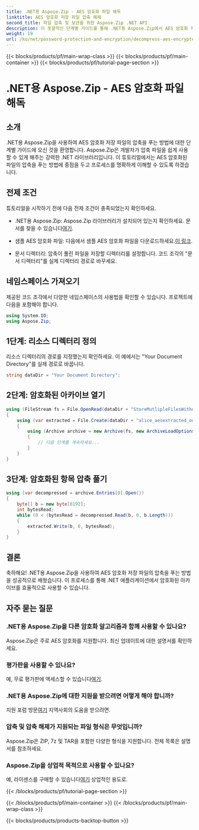 ```yaml
---
title: .NET용 Aspose.Zip - AES 암호화 파일 해독
linktitle: AES 암호화 저장 파일 압축 해제
second_title: 파일 압축 및 보관을 위한 Aspose.Zip .NET API
description: 이 포괄적인 단계별 가이드를 통해 .NET용 Aspose.Zip에서 AES 암호화 저장 파일의 압축을 푸는 방법을 알아보세요. 지금 .NET 개발 기술을 향상시키세요!
weight: 19
url: /ko/net/password-protection-and-encryption/decompress-aes-encrypted-stored-file/
---
```


{{< blocks/products/pf/main-wrap-class >}}
{{< blocks/products/pf/main-container >}}
{{< blocks/products/pf/tutorial-page-section >}}

# .NET용 Aspose.Zip - AES 암호화 파일 해독


## 소개

.NET용 Aspose.Zip을 사용하여 AES 암호화 저장 파일의 압축을 푸는 방법에 대한 단계별 가이드에 오신 것을 환영합니다. Aspose.Zip은 개발자가 압축 파일을 쉽게 사용할 수 있게 해주는 강력한 .NET 라이브러리입니다. 이 튜토리얼에서는 AES 암호화된 파일의 압축을 푸는 방법에 중점을 두고 프로세스를 명확하게 이해할 수 있도록 하겠습니다.

## 전제 조건

튜토리얼을 시작하기 전에 다음 전제 조건이 충족되었는지 확인하세요.

-  .NET용 Aspose.Zip: Aspose.Zip 라이브러리가 설치되어 있는지 확인하세요. 문서를 찾을 수 있습니다[여기](https://reference.aspose.com/zip/net/).

-  샘플 AES 암호화 파일: 다음에서 샘플 AES 암호화 파일을 다운로드하세요.[이 링크](https://releases.aspose.com/zip/net/).

- 문서 디렉터리: 압축이 풀린 파일을 저장할 디렉터리를 설정합니다. 코드 조각의 "문서 디렉터리"를 실제 디렉터리 경로로 바꾸세요.

## 네임스페이스 가져오기

제공된 코드 조각에서 다양한 네임스페이스의 사용법을 확인할 수 있습니다. 프로젝트에 다음을 포함해야 합니다.

```csharp
using System.IO;
using Aspose.Zip;
```

## 1단계: 리소스 디렉터리 정의

리소스 디렉터리의 경로를 지정했는지 확인하세요. 이 예에서는 "Your Document Directory"를 실제 경로로 바꿉니다.

```csharp
string dataDir = "Your Document Directory";
```

## 2단계: 암호화된 아카이브 열기

```csharp
using (FileStream fs = File.OpenRead(dataDir + "StoreMutlipleFilesWithoutCompressionWithPassword_out.zip"))
{
    using (var extracted = File.Create(dataDir + "alice_aesextracted_out.txt"))
    {
        using (Archive archive = new Archive(fs, new ArchiveLoadOptions() { DecryptionPassword = "p@s$" }))
        {
            // 다음 단계를 계속하세요...
        }
    }
}
```

## 3단계: 암호화된 항목 압축 풀기

```csharp
using (var decompressed = archive.Entries[0].Open())
{
    byte[] b = new byte[8192];
    int bytesRead;
    while (0 < (bytesRead = decompressed.Read(b, 0, b.Length)))
    {
        extracted.Write(b, 0, bytesRead);
    }
}
```

## 결론

축하해요! .NET용 Aspose.Zip을 사용하여 AES 암호화 저장 파일의 압축을 푸는 방법을 성공적으로 배웠습니다. 이 프로세스를 통해 .NET 애플리케이션에서 암호화된 아카이브를 효율적으로 사용할 수 있습니다.

## 자주 묻는 질문

### .NET용 Aspose.Zip을 다른 암호화 알고리즘과 함께 사용할 수 있나요?
Aspose.Zip은 주로 AES 암호화를 지원합니다. 최신 업데이트에 대한 설명서를 확인하세요.

### 평가판을 사용할 수 있나요?
 예, 무료 평가판에 액세스할 수 있습니다[여기](https://releases.aspose.com/).

### .NET용 Aspose.Zip에 대한 지원을 받으려면 어떻게 해야 합니까?
 지원 포럼 방문[여기](https://forum.aspose.com/c/zip/37) 지역사회의 도움을 받으려면.

### 압축 및 압축 해제가 지원되는 파일 형식은 무엇입니까?
Aspose.Zip은 ZIP, 7z 및 TAR을 포함한 다양한 형식을 지원합니다. 전체 목록은 설명서를 참조하세요.

### Aspose.Zip을 상업적 목적으로 사용할 수 있나요?
 예, 라이센스를 구매할 수 있습니다[여기](https://purchase.aspose.com/buy) 상업적인 용도로.


{{< /blocks/products/pf/tutorial-page-section >}}

{{< /blocks/products/pf/main-container >}}
{{< /blocks/products/pf/main-wrap-class >}}

{{< blocks/products/products-backtop-button >}}
